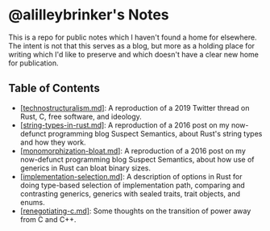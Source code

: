 # @alilleybrinker's Notes

This is a repo for public notes which I haven't found a home for elsewhere.
The intent is not that this serves as a blog, but more as a holding place
for writing which I'd like to preserve and which doesn't have a clear new
home for publication.

## Table of Contents

- [\[technostructuralism.md\]][technostructuralism]: A reproduction of a
  2019 Twitter thread on Rust, C, free software, and ideology.
- [\[string-types-in-rust.md\]][stringtypesinrust]: A reproduction of a
  2016 post on my now-defunct programming blog Suspect Semantics, about Rust's
  string types and how they work.
- [\[monomorphization-bloat.md\]][monomorphizationbloat]: A reproduction of
  a 2016 post on my now-defunct programming blog Suspect Semantics, about how
  use of generics in Rust can bloat binary sizes.
- [\[implementation-selection.md\]][implementationselection]: A description of
  options in Rust for doing type-based selection of implementation path, comparing
  and contrasting generics, generics with sealed traits, trait objects, and enums.
- [\[renegotiating-c.md\]][renegotiatingc]: Some thoughts on the transition of power away from C and C++.

[technostructuralism]: https://github.com/alilleybrinker/notes/blob/main/technostructuralism.md
[stringtypesinrust]: https://github.com/alilleybrinker/notes/blob/main/string-types-in-rust.md
[monomorphizationbloat]: https://github.com/alilleybrinker/notes/blob/main/monomorphization-bloat.md
[implementationselection]: https://github.com/alilleybrinker/notes/blob/main/implementation-selection.md
[renegotiatingc]: https://github.com/alilleybrinker/notes/blob/main/renegotiating-c.md
